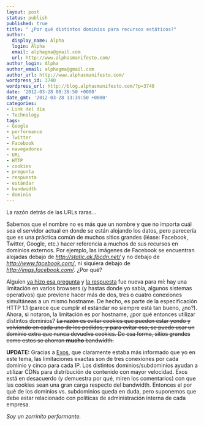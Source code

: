 ```yaml
---
layout: post
status: publish
published: true
title: " ¿Por qué distintos dominios para recursos estáticos?"
author:
  display_name: Alpha
  login: Alpha
  email: alphagma@gmail.com
  url: http://www.alphasmanifesto.com/
author_login: Alpha
author_email: alphagma@gmail.com
author_url: http://www.alphasmanifesto.com/
wordpress_id: 3740
wordpress_url: http://blog.alphasmanifesto.com/?p=3740
date: '2012-03-28 08:39:50 +0000'
date_gmt: '2012-03-28 13:39:50 +0000'
categories:
- Link del día
- Technology
tags:
- Google
- performance
- Twitter
- Facebook
- navegadores
- URL
- HTTP
- cookies
- pregunta
- respuesta
- estándar
- bandwidth
- dominio
---
```

La razón detrás de las URLs raras...


Sabemos que el nombre no es más que un nombre y que no importa cuál sea el servidor actual en donde se están alojando los datos, pero parecería que es una práctica común de muchos sitios grandes (léase: Facebook, Twitter, Google, etc.) hacer referencia a muchos de sus recursos en dominios externos. Por ejemplo, las imágenes de Facebook se encuentran alojadas debajo de _http://static.ak.fbcdn.net/_ y no debajo de _http://www.facebook.com/_, ni siquiera debajo de _http://imgs.facebook.com/_.  ¿Por qué?

Alguien [ya hizo esa pregunta](http://webmasters.stackexchange.com/questions/26753/why-do-big-sites-host-their-images-css-on-external-domains) y [la respuesta](http://webmasters.stackexchange.com/a/26757/9403) fue nueva para mí: hay una limitación en varios browsers (y hastas donde yo sabía, algunos sistemas operativos) que previene hacer más de dos, tres o cuatro conexiones simultáneas a un mismo hostname. De hecho, es parte de la especificación HTTP 1.1 (parece que cumplir el estándar no siempre está tan bueno,  ¿no?). Ahora, si notaron, la limitación es por hostname,  ¿por qué entonces utilizar distintos dominios? <del>La razón es evitar cookies que pueden estar yendo y volviendo en cada uno de los pedidos, y para evitar eso, se puede usar un dominio extra que nunca devuelva cookies. De esa forma, sitios grandes como estos se ahorran **mucho** bandwidth.</del>

**UPDATE:** Gracias a [Exos](http://blog.exodica.com.ar/), que claramente estaba más informado que yo en este tema, las limitaciones exactas son de tres conexiones por cada dominio y cinco para cada IP. Los distintos dominios/subdominios ayudan a utilizar CDNs para distribución de contenido con mayor velocidad. Exos está en desacuerdo (y demuestra por qué, miren los comentarios) con que las cookies sean una gran carga respecto del bandwidth. Entonces el por qué de los dominios vs. subdominios queda en duda, pero suponemos que debe estar relacionado con políticas de administración interna de cada empresa.

_Soy un zorrinito performante._
